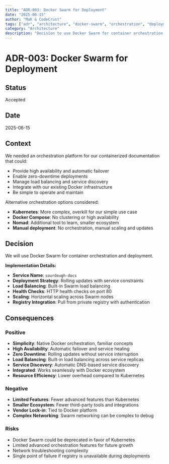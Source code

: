 ```yaml
---
title: "ADR-003: Docker Swarm for Deployment"
date: "2025-06-15"
author: "MaK & CodeCrust"
tags: ["adr", "architecture", "docker-swarm", "orchestration", "deployment"]
category: "Architecture"
description: "Decision to use Docker Swarm for container orchestration and deployment"
---
```


# ADR-003: Docker Swarm for Deployment

## Status
Accepted

## Date
2025-06-15

## Context
We needed an orchestration platform for our containerized documentation that could:

- Provide high availability and automatic failover
- Enable zero-downtime deployments
- Manage load balancing and service discovery
- Integrate with our existing Docker infrastructure
- Be simple to operate and maintain

Alternative orchestration options considered:

- **Kubernetes**: More complex, overkill for our simple use case
- **Docker Compose**: No clustering or high availability
- **Nomad**: Additional tool to learn, smaller ecosystem
- **Manual deployment**: No orchestration, manual scaling and updates

## Decision
We will use Docker Swarm for container orchestration and deployment.

**Implementation Details:**
- **Service Name**: `sourdough-docs`
- **Deployment Strategy**: Rolling updates with service constraints
- **Load Balancing**: Built-in Swarm load balancing
- **Health Checks**: HTTP health checks on port 80
- **Scaling**: Horizontal scaling across Swarm nodes
- **Registry Integration**: Pull from private registry with authentication

## Consequences

### Positive
- **Simplicity**: Native Docker orchestration, familiar concepts
- **High Availability**: Automatic failover and service healing
- **Zero Downtime**: Rolling updates without service interruption
- **Load Balancing**: Built-in load balancing across service replicas
- **Service Discovery**: Automatic DNS-based service discovery
- **Integrated**: Works seamlessly with Docker ecosystem
- **Resource Efficiency**: Lower overhead compared to Kubernetes

### Negative
- **Limited Features**: Fewer advanced features than Kubernetes
- **Smaller Ecosystem**: Fewer third-party tools and integrations
- **Vendor Lock-in**: Tied to Docker platform
- **Complex Networking**: Swarm networking can be complex to debug

### Risks
- Docker Swarm could be deprecated in favor of Kubernetes
- Limited advanced orchestration features for future growth
- Network troubleshooting complexity
- Single point of failure if registry is unavailable during deployments